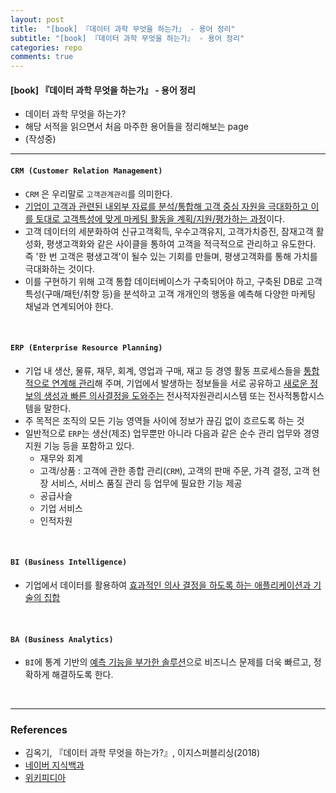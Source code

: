 ```yaml
---
layout: post
title:  "[book] 『데이터 과학 무엇을 하는가』 - 용어 정리"
subtitle: "[book] 『데이터 과학 무엇을 하는가』 - 용어 정리"
categories: repo
comments: true
---
```

#### [book] 『데이터 과학 무엇을 하는가』 - 용어 정리 
- 데이터 과학 무엇을 하는가?
- 해당 서적을 읽으면서 처음 마주한 용어들을 정리해보는 page 
- (작성중)

___

#### `CRM (Customer Relation Management)`

- `CRM` 은 우리말로 `고객관계관리`를 의미한다.
- <u>기업이 고객과 관련된 내외부 자료를 분석/통합해 고객 중심 자원을 극대화하고 이를 토대로 고객특성에 맞게 마케팅 활동을 계획/지원/평가하는 과정</u>이다.
- 고객 데이터의 세분화하여 신규고객획득, 우수고객유지, 고객가치증진, 잠재고객 활성화, 평생고객화와 같은 사이클을 통하여 고객을 적극적으로 관리하고 유도한다. 즉 '한 번 고객은 평생고객'이 될수 있는 기회를 만들며, 평생고객화를 통해 가치를 극대화하는 것이다.
- 이를 구현하기 위해 고객 통합 데이터베이스가 구축되어야 하고, 구축된 DB로 고객 특성(구매/패턴/취향 등)을 분석하고 고객 개개인의 행동을 예측해 다양한 마케팅 채널과 연계되어야 한다.

<br>

#### `ERP (Enterprise Resource Planning)`

-  기업 내 생산, 물류, 재무, 회계, 영업과 구매, 재고 등 경영 활동 프로세스들을 <u>통합적으로 연계해 관리</u>해 주며, 기업에서 발생하는 정보들을 서로 공유하고 <u>새로운 정보의 생성과 빠른 의사결정을 도와주는</u> 전사적자원관리시스템 또는 전사적통합시스템을 말한다.
- 주 목적은 조직의 모든 기능 영역들 사이에 정보가 끊김 없이 흐르도록 하는 것
- 일반적으로 `ERP`는 생산(제조) 업무뿐만 아니라  다음과 같은 순수 관리 업무와 경영 지원 기능 등을 포함하고 있다.
	- 재무와 회계
	- 고객/상품 : 고객에 관한 종합 관리(`CRM`), 고객의 판매 주문, 가격 결정, 고객 현장 서비스, 서비스 품질 관리 등 업무에 필요한 기능 제공
	- 공급사슬 
	- 기업 서비스
	- 인적자원

<br>

#### `BI (Business Intelligence)`

- 기업에서 데이터를 활용하여 <u>효과적인 의사 결정을 하도록 하는 애플리케이션과 기술의 집합</u>

<br>

#### `BA (Business Analytics)`

- `BI`에 통계 기반의 <u>예측 기능을 부가한 솔루션</u>으로 비즈니스 문제를 더욱 빠르고, 정확하게 해결하도록 한다.

<br>
 
---

### References

- 김옥기, 『데이터 과학 무엇을 하는가?』, 이지스퍼블리싱(2018)
- [네이버 지식백과](https://terms.naver.com/)
- [위키피디아](https://ko.wikipedia.org/)


